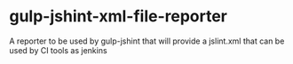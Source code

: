 gulp-jshint-xml-file-reporter
=============================

A reporter to be used by gulp-jshint that will provide a jslint.xml that can be used by CI tools as jenkins
